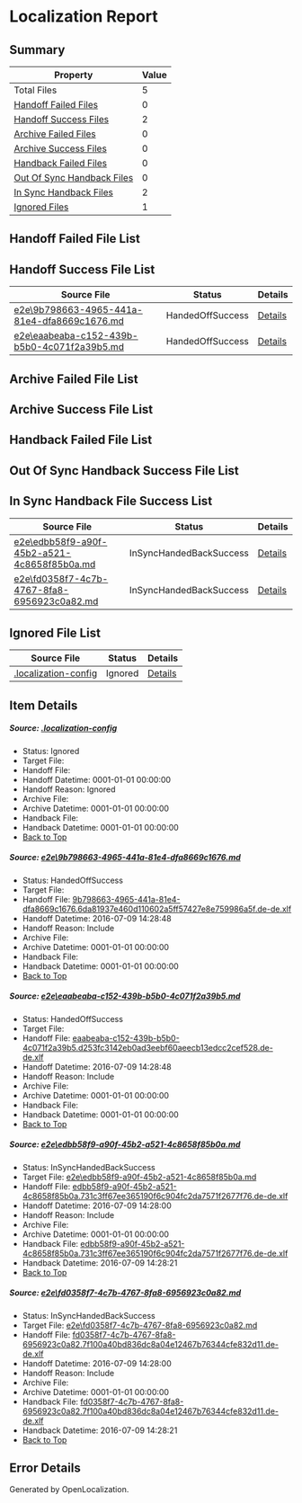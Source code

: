# <a name='report-top'></a> Localization Report

## Summary
 Property | Value 
 -------- | ----- 
 Total Files | 5
[ Handoff Failed Files ](#handoff-failed-list)| 0
[ Handoff Success Files ](#handoff-success-list)| 2
[ Archive Failed Files ](#archive-failed-list)| 0
[ Archive Success Files ](#archive-success-list)| 0
[ Handback Failed Files ](#handback-failed-list)| 0
[ Out Of Sync Handback Files ](#outofsync-handback-success-list)| 0
[ In Sync Handback Files ](#insync-handback-success-list)| 2
[ Ignored Files ](#ignored-list)| 1

## <a name='handoff-failed-list'></a> Handoff Failed File List

## <a name='handoff-success-list'></a> Handoff Success File List
 Source File | Status | Details 
 ----------- | ------ | ------- 
 [e2e\9b798663-4965-441a-81e4-dfa8669c1676.md](https://github.com/OpenLocalizationTestOrg/oltest/blob/3a7ff0dca985da2db18a0847d44e7fde298bae7a/e2e/9b798663-4965-441a-81e4-dfa8669c1676.md) | HandedOffSuccess | [Details](#c6294e3b49c51ed9e498a102881884a3ad180d2f1)
 [e2e\eaabeaba-c152-439b-b5b0-4c071f2a39b5.md](https://github.com/OpenLocalizationTestOrg/oltest/blob/3a7ff0dca985da2db18a0847d44e7fde298bae7a/e2e/eaabeaba-c152-439b-b5b0-4c071f2a39b5.md) | HandedOffSuccess | [Details](#5fbf160788327fe993bc28ce94f89a6f5dae71372)

## <a name='archive-failed-list'></a> Archive Failed File List

## <a name='archive-success-list'></a> Archive Success File List

## <a name='handback-failed-list'></a> Handback Failed File List

## <a name='outofsync-handback-success-list'></a> Out Of Sync Handback Success File List

## <a name='insync-handback-success-list'></a> In Sync Handback File Success List
 Source File | Status | Details 
 ----------- | ------ | ------- 
 [e2e\edbb58f9-a90f-45b2-a521-4c8658f85b0a.md](https://github.com/OpenLocalizationTestOrg/oltest/blob/cf0fd707079271e6ec012289a085943e5c41de5e/e2e/edbb58f9-a90f-45b2-a521-4c8658f85b0a.md) | InSyncHandedBackSuccess | [Details](#8088cdbca751dc108ca3dd20e1e263d6a512f5753)
 [e2e\fd0358f7-4c7b-4767-8fa8-6956923c0a82.md](https://github.com/OpenLocalizationTestOrg/oltest/blob/cf0fd707079271e6ec012289a085943e5c41de5e/e2e/fd0358f7-4c7b-4767-8fa8-6956923c0a82.md) | InSyncHandedBackSuccess | [Details](#daadbfd0610f77d18105d64f19f90e5d848462864)

## <a name='ignored-list'></a> Ignored File List
 Source File | Status | Details 
 ----------- | ------ | ------- 
 [.localization-config](https://github.com/OpenLocalizationTestOrg/oltest/blob/3a7ff0dca985da2db18a0847d44e7fde298bae7a/.localization-config) | Ignored | [Details](#3d4f252ac210baf56311d7e97dcc2db10974dbd20)

## Item Details
##### <a name='3d4f252ac210baf56311d7e97dcc2db10974dbd20'></a> Source: [.localization-config](https://github.com/OpenLocalizationTestOrg/oltest/blob/3a7ff0dca985da2db18a0847d44e7fde298bae7a/.localization-config)
* Status: Ignored
* Target File: 
* Handoff File: 
* Handoff Datetime: 0001-01-01 00:00:00
* Handoff Reason: Ignored
* Archive File: 
* Archive Datetime: 0001-01-01 00:00:00
* Handback File: 
* Handback Datetime: 0001-01-01 00:00:00
* [Back to Top](#report-top)

##### <a name='c6294e3b49c51ed9e498a102881884a3ad180d2f1'></a> Source: [e2e\9b798663-4965-441a-81e4-dfa8669c1676.md](https://github.com/OpenLocalizationTestOrg/oltest/blob/3a7ff0dca985da2db18a0847d44e7fde298bae7a/e2e/9b798663-4965-441a-81e4-dfa8669c1676.md)
* Status: HandedOffSuccess
* Target File: 
* Handoff File: [9b798663-4965-441a-81e4-dfa8669c1676.6da81937e460d110602a5ff57427e8e759986a5f.de-de.xlf](https://github.com/OpenLocalizationTestOrg/olhandoff-e2e/blob/7df01fc1c78f157e37389a56ad9888da4034a39b/ol-handoff/OpenLocalizationTestOrg/oltest-dede-fly/ci/ht/9b798663-4965-441a-81e4-dfa8669c1676.6da81937e460d110602a5ff57427e8e759986a5f.de-de.xlf)
* Handoff Datetime: 2016-07-09 14:28:48
* Handoff Reason: Include
* Archive File: 
* Archive Datetime: 0001-01-01 00:00:00
* Handback File: 
* Handback Datetime: 0001-01-01 00:00:00
* [Back to Top](#report-top)

##### <a name='5fbf160788327fe993bc28ce94f89a6f5dae71372'></a> Source: [e2e\eaabeaba-c152-439b-b5b0-4c071f2a39b5.md](https://github.com/OpenLocalizationTestOrg/oltest/blob/3a7ff0dca985da2db18a0847d44e7fde298bae7a/e2e/eaabeaba-c152-439b-b5b0-4c071f2a39b5.md)
* Status: HandedOffSuccess
* Target File: 
* Handoff File: [eaabeaba-c152-439b-b5b0-4c071f2a39b5.d253fc3142eb0ad3eebf60aeecb13edcc2cef528.de-de.xlf](https://github.com/OpenLocalizationTestOrg/olhandoff-e2e/blob/7df01fc1c78f157e37389a56ad9888da4034a39b/ol-handoff/OpenLocalizationTestOrg/oltest-dede-fly/ci/ht/eaabeaba-c152-439b-b5b0-4c071f2a39b5.d253fc3142eb0ad3eebf60aeecb13edcc2cef528.de-de.xlf)
* Handoff Datetime: 2016-07-09 14:28:48
* Handoff Reason: Include
* Archive File: 
* Archive Datetime: 0001-01-01 00:00:00
* Handback File: 
* Handback Datetime: 0001-01-01 00:00:00
* [Back to Top](#report-top)

##### <a name='8088cdbca751dc108ca3dd20e1e263d6a512f5753'></a> Source: [e2e\edbb58f9-a90f-45b2-a521-4c8658f85b0a.md](https://github.com/OpenLocalizationTestOrg/oltest/blob/cf0fd707079271e6ec012289a085943e5c41de5e/e2e/edbb58f9-a90f-45b2-a521-4c8658f85b0a.md)
* Status: InSyncHandedBackSuccess
* Target File: [e2e\edbb58f9-a90f-45b2-a521-4c8658f85b0a.md](https://github.com/OpenLocalizationTestOrg/oltest-dede-fly/blob/87150b65360d2395b4b7d1cb342cd75632cc9d7a/e2e/edbb58f9-a90f-45b2-a521-4c8658f85b0a.md)
* Handoff File: [edbb58f9-a90f-45b2-a521-4c8658f85b0a.731c3ff67ee365190f6c904fc2da7571f2677f76.de-de.xlf](https://github.com/OpenLocalizationTestOrg/olhandoff-e2e/blob/3e59f2543dc85c7f47bee5e63a01a07bc6cbd68e/ol-handoff/OpenLocalizationTestOrg/oltest-dede-fly/ci/high/edbb58f9-a90f-45b2-a521-4c8658f85b0a.731c3ff67ee365190f6c904fc2da7571f2677f76.de-de.xlf)
* Handoff Datetime: 2016-07-09 14:28:00
* Handoff Reason: Include
* Archive File: 
* Archive Datetime: 0001-01-01 00:00:00
* Handback File: [edbb58f9-a90f-45b2-a521-4c8658f85b0a.731c3ff67ee365190f6c904fc2da7571f2677f76.de-de.xlf](https://github.com/OpenLocalizationTestOrg/olhandback-e2e/blob/6c4975a0dd5158aa8aa7544db717824d4e1ac111/ol-handback/OpenLocalizationTestOrg/oltest-dede-fly/ci/high/edbb58f9-a90f-45b2-a521-4c8658f85b0a.731c3ff67ee365190f6c904fc2da7571f2677f76.de-de.xlf)
* Handback Datetime: 2016-07-09 14:28:21
* [Back to Top](#report-top)

##### <a name='daadbfd0610f77d18105d64f19f90e5d848462864'></a> Source: [e2e\fd0358f7-4c7b-4767-8fa8-6956923c0a82.md](https://github.com/OpenLocalizationTestOrg/oltest/blob/cf0fd707079271e6ec012289a085943e5c41de5e/e2e/fd0358f7-4c7b-4767-8fa8-6956923c0a82.md)
* Status: InSyncHandedBackSuccess
* Target File: [e2e\fd0358f7-4c7b-4767-8fa8-6956923c0a82.md](https://github.com/OpenLocalizationTestOrg/oltest-dede-fly/blob/87150b65360d2395b4b7d1cb342cd75632cc9d7a/e2e/fd0358f7-4c7b-4767-8fa8-6956923c0a82.md)
* Handoff File: [fd0358f7-4c7b-4767-8fa8-6956923c0a82.7f100a40bd836dc8a04e12467b76344cfe832d11.de-de.xlf](https://github.com/OpenLocalizationTestOrg/olhandoff-e2e/blob/3e59f2543dc85c7f47bee5e63a01a07bc6cbd68e/ol-handoff/OpenLocalizationTestOrg/oltest-dede-fly/ci/high/fd0358f7-4c7b-4767-8fa8-6956923c0a82.7f100a40bd836dc8a04e12467b76344cfe832d11.de-de.xlf)
* Handoff Datetime: 2016-07-09 14:28:00
* Handoff Reason: Include
* Archive File: 
* Archive Datetime: 0001-01-01 00:00:00
* Handback File: [fd0358f7-4c7b-4767-8fa8-6956923c0a82.7f100a40bd836dc8a04e12467b76344cfe832d11.de-de.xlf](https://github.com/OpenLocalizationTestOrg/olhandback-e2e/blob/6c4975a0dd5158aa8aa7544db717824d4e1ac111/ol-handback/OpenLocalizationTestOrg/oltest-dede-fly/ci/high/fd0358f7-4c7b-4767-8fa8-6956923c0a82.7f100a40bd836dc8a04e12467b76344cfe832d11.de-de.xlf)
* Handback Datetime: 2016-07-09 14:28:21
* [Back to Top](#report-top)


## Error Details

Generated by OpenLocalization.
